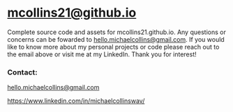 # mcollins21@github.io

Complete source code and assets for mcollins21.github.io. Any questions or concerns can 
be fowarded to hello.michaelcollins@gmail.com. If you would like to know more about my 
personal projects or code please reach out to the email above or visit me at 
my LinkedIn. Thank you for interest!

### Contact:

hello.michaelcollins@gmail.com

https://www.linkedin.com/in/michaelcollinswav/